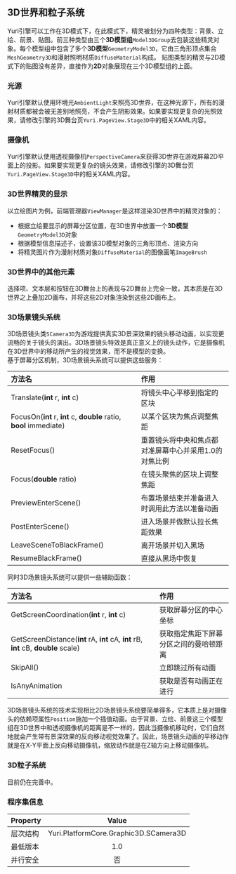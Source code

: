 ﻿## 3D世界和粒子系统
Yuri引擎可以工作在3D模式下，在此模式下，精灵被划分为四种类型：背景、立绘、前景、贴图。前三种类型由三个**3D模型组**`Model3DGroup`去包装这些精灵对象。每个模型组中包含了多个**3D模型**`GeometryModel3D`，它由三角形顶点集合`MeshGeometry3D`和漫射照明材质`DiffuseMaterial`构成。 贴图类型的精灵与2D模式下的贴图没有差异，直接作为**2D**对象展现在三个3D模型组的上面。<br/>

### 光源
Yuri引擎默认使用环境光`AmbientLight`来照亮3D世界，在这种光源下，所有的漫射材质都被会被无差别地照亮，不会产生阴影效果。如果要实现更复杂的光照效果，请修改引擎的3D舞台页`Yuri.PageView.Stage3D`中的相关XAML内容。

### 摄像机
Yuri引擎默认使用透视摄像机`PerspectiveCamera`来获得3D世界在游戏屏幕2D平面上的投影。如果要实现更复杂的镜头效果，请修改引擎的3D舞台页`Yuri.PageView.Stage3D`中的相关XAML内容。

### 3D世界精灵的显示
以立绘图片为例，前端管理器`ViewManager`是这样渲染3D世界中的精灵对象的：

- 根据立绘要显示的屏幕分区位置，在3D世界中放置一个**3D模型**`GeometryModel3D`对象
- 根据模型信息描述子，设置该3D模型对象的三角形顶点、渲染方向
- 将精灵图片作为漫射材质对象`DiffuseMaterial`的图像画笔`ImageBrush`

### 3D世界中的其他元素
选择项、文本层和按钮在3D舞台上的表现与2D舞台上完全一致，其本质是在3D世界之上叠加2D画布，并将这些2D对象渲染到这些2D画布上。

### 3D场景镜头系统
3D场景镜头类`SCamera3D`为游戏提供真实3D景深效果的镜头移动动画，以实现更流畅的关于镜头的演出。3D场景镜头特效是真正意义上的镜头动作，它是摄像机在3D世界中的移动所产生的视觉效果，而不是模型的变换。<br/>
基于屏幕分区机制，3D场景镜头系统可以提供这些服务：

| 方法名 | 作用 |
| :-------- | :-------- |
| Translate(**int** r, **int** c) | 将镜头中心平移到指定的区块 |
| FocusOn(**int** r, **int** c, **double** ratio, **bool** immediate) | 以某个区块为焦点调整焦距 |
| ResetFocus() | 重置镜头将中央和焦点都对准屏幕中心并采用1.0的对焦比例 |
| Focus(**double** ratio)| 在镜头聚焦的区块上调整焦距 |
| PreviewEnterScene() | 布置场景结束并准备进入时调用此方法以准备动画 |
| PostEnterScene() | 进入场景并做默认拉长焦距效果 |
| LeaveSceneToBlackFrame() | 离开场景并切入黑场 |
| ResumeBlackFrame() | 直接从黑场中恢复 |

同时3D场景镜头系统可以提供一些辅助函数：

| 方法名 | 作用 |
| :-------- | :-------- |
| GetScreenCoordination(**int** r, **int** c) | 获取屏幕分区的中心坐标 |
| GetScreenDistance(**int** rA, **int** cA, **int** rB, **int** cB, **double** scale) | 获取指定焦距下屏幕分区之间的曼哈顿距离 |
| SkipAll() | 立即跳过所有动画 |
| IsAnyAnimation | 获取是否有动画正在进行 |

3D场景镜头系统的技术实现相比2D场景镜头系统要简单得多，它本质上是对摄像头的依赖项属性`Position`施加一个插值动画。由于背景、立绘、前景这三个模型组在3D世界中和透视摄像机的距离是不一样的，因此当摄像机移动时，它们自然地就会产生带有景深效果的反向移动视觉效果了。因此，场景镜头动画的平移动作就是在X-Y平面上反向移动摄像机，缩放动作就是在Z轴方向上移动摄像机。

### 3D粒子系统
目前仍在完善中。

### 程序集信息
| Property | Value |
| :-------- | :--------: |
| 层次结构 | Yuri.PlatformCore.Graphic3D.SCamera3D |
| 最低版本 | 1.0 |
| 并行安全 | 否 |
